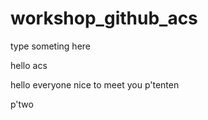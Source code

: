 # workshop_github_acs

type someting here

hello acs

hello everyone
nice to meet you
p'tenten

p'two
